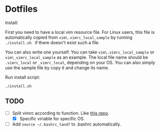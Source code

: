# Dotfiles
Install:

First you need to have a local vim resource file. For Linux users, 
this file is automatically copied from `vim\.vimrc_local_sample` 
by running `./install.sh ` if there doesn't exist such a file.

You can also write one yourself. You can take `vim\.vimrc_local_sample`
 or `vim\_vimrc_local_sample` as an example.  The local file name 
should be `.vimrc_local` or `_vimrc_local`, depending on your OS. You 
can also simply use the sample file by copy it and change its name.

Run install script:

```./install.sh```

## TODO
- [ ] Split vimrc according to function. Like [this repo](https://github.com/skywind3000/vim-init).
  - [x] Specific viriable for specific OS.
- [ ] Add `source ~/.bashrc_tandf` to .bashrc automatically.
